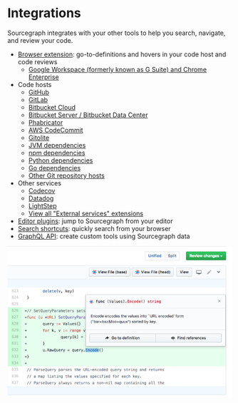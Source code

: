 # Integrations

Sourcegraph integrates with your other tools to help you search, navigate, and review your code.

- [Browser extension](browser_extension.md): go-to-definitions and hovers in your code host and code reviews
  - [Google Workspace (formerly known as G Suite) and Chrome Enterprise](google_workspace.md)
- Code hosts
  - [GitHub](github.md)
  - [GitLab](gitlab.md)
  - [Bitbucket Cloud](bitbucket_cloud.md)
  - [Bitbucket Server / Bitbucket Data Center](bitbucket_server.md)
  - [Phabricator](phabricator.md)
  - [AWS CodeCommit](aws_codecommit.md)
  - [Gitolite](gitolite.md)
  - [JVM dependencies](jvm.md)
  - [npm dependencies](npm.md)
  - [Python dependencies](python.md)
  - [Go dependencies](go.md)
  - [Other Git repository hosts](../admin/external_service/other.md)
- Other services
  - [Codecov](https://sourcegraph.com/extensions/sourcegraph/codecov)
  - [Datadog](https://sourcegraph.com/extensions/sourcegraph/datadog-metrics)
  - [LightStep](lightstep.md)
  - [View all "External services" extensions](https://sourcegraph.com/extensions?query=category%3A%22External+services%22)
- [Editor plugins](editor.md): jump to Sourcegraph from your editor
- [Search shortcuts](browser_search_engine.md): quickly search from your browser
- [GraphQL API](../api/graphql/index.md): create custom tools using Sourcegraph data

![GitHub pull request integration](img/GitHubDiff.png)
